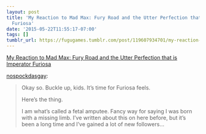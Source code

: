 ```yaml
---
layout: post
title: 'My Reaction to Mad Max: Fury Road and the Utter Perfection that is Imperator
  Furiosa'
date: '2015-05-22T11:55:17-07:00'
tags: []
tumblr_url: https://fugugames.tumblr.com/post/119607934701/my-reaction-to-mad-max-fury-road-and-the-utter
---
```

[My Reaction to Mad Max: Fury Road and the Utter Perfection that is Imperator Furiosa](http://fictionability.tumblr.com/post/119604370947/my-reaction-to-mad-max-fury-road-and-the-utter)  

[nospockdasgay](http://nospockdasgay.tumblr.com/post/119381643753/my-reaction-to-mad-max-fury-road-and-the-utter):

 

> Okay so. Buckle up, kids. It’s time for Furiosa feels.
> 
> Here’s the thing.
> 
> I am what’s called a fetal amputee. Fancy way for saying I was born with a missing limb. I’ve written about this on here before, but it’s been a long time and I’ve gained a lot of new followers…

